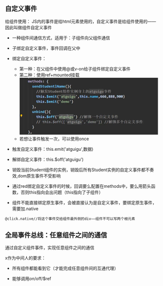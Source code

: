 ## 自定义事件

给组件使用：
JS内的事件是给html元素使用的，自定义事件是给组件使用的——因此叫做组件自定义事件
+ 一种组件间通信方式，适用于：子组件向父组件通信

+ 子绑定自定义事件，事件回调在父中

+ 绑定自定义事件：
  + 第一种：在父组件中使用@或v-on给子组件绑定自定义事件
  + 第二种：使用ref+mounted挂载
![image-20220119142504626](img/image-20220119142504626.png)
  + 若想让事件触发一次，可以使用once

+ 触发自定义事件：this.emit('atguigu',数据)

+ 解绑自定义事件：this.$off('atguigu')

+ 销毁当前Student组件的实例，销毁后所有Student实例的自定义事件都不奏效,dom原生事件不受影响

+ 通过red绑定自定义事件的时候，回调要么配置在methods中，要么用箭头函数，否则this指向会出问题（this指向了子组件）

+ 组件不能直接绑定原生事件，会被直接认为是自定义事件，要绑定原生事件，需要加.native

```
@click.native//将这个事件交给组件最外侧的div——组件不可以写两个根元素
```

## 全局事件总线：任意组件之间的通信

通过自定义组件事件，实现任意组件之间的通信

x作为中间人的要求：

+ 所有组件都能看到它（才能完成任意组件间的互通代理）

+ 能够调用$on/$off/$ref

